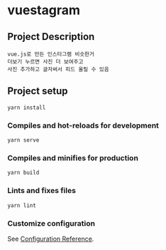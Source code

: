 # vuestagram

## Project Description

```
vue.js로 만든 인스타그램 비슷한거
더보기 누르면 사진 더 보여주고
사진 추가하고 글자써서 피드 올릴 수 있음
```

## Project setup

```
yarn install
```

### Compiles and hot-reloads for development

```
yarn serve
```

### Compiles and minifies for production

```
yarn build
```

### Lints and fixes files

```
yarn lint
```

### Customize configuration

See [Configuration Reference](https://cli.vuejs.org/config/).
